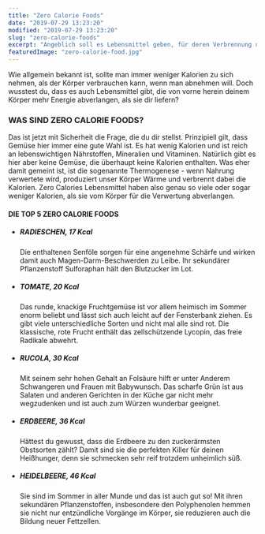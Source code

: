 ```yaml
---
title: "Zero Calorie Foods"
date: "2019-07-29 13:23:20"
modified: "2019-07-29 13:23:20"
slug: "zero-calorie-foods"
excerpt: "Angeblich soll es Lebensmittel geben, für deren Verbrennung unser Körper mehr Energie braucht, als sie liefern. "
featuredImage: "zero-calorie-food.jpg"
---
```


Wie allgemein bekannt ist, sollte man immer weniger Kalorien zu sich nehmen, als der Körper verbrauchen kann, wenn man abnehmen will. Doch wusstest du, dass es auch Lebensmittel gibt, die von vorne herein deinem Körper mehr Energie abverlangen, als sie dir liefern?

### WAS SIND ZERO CALORIE FOODS?

Das ist jetzt mit Sicherheit die Frage, die du dir stellst. Prinzipiell gilt, dass Gemüse hier immer eine gute Wahl ist. Es hat wenig Kalorien und ist reich an lebenswichtigen Nährstoffen, Mineralien und Vitaminen. Natürlich gibt es hier aber keine Gemüse, die überhaupt keine Kalorien enthalten. Was eher damit gemeint ist, ist die sogenannte Thermogenese - wenn Nahrung verwertete wird, produziert unser Körper Wärme und verbrennt dabei die Kalorien. Zero Calories Lebensmittel haben also genau so viele oder sogar weniger Kalorien, als sie vom Körper für die Verwertung abverlangen.

#### DIE TOP 5 ZERO CALORIE FOODS

*   ##### RADIESCHEN, 17 Kcal
    
    Die enthaltenen Senföle sorgen für eine angenehme Schärfe und wirken damit auch Magen-Darm-Beschwerden zu Leibe. Ihr sekundärer Pflanzenstoff Sulforaphan hält den Blutzucker im Lot.
*   ##### TOMATE, 20 Kcal
    
    Das runde, knackige Fruchtgemüse ist vor allem heimisch im Sommer enorm beliebt und lässt sich auch leicht auf der Fensterbank ziehen. Es gibt viele unterschiedliche Sorten und nicht mal alle sind rot. Die klassische, rote Frucht enthält das zellschützende Lycopin, das freie Radikale abwehrt.
*   ##### RUCOLA, 30 Kcal
    
    Mit seinem sehr hohen Gehalt an Folsäure hilft er unter Anderem Schwangeren und Frauen mit Babywunsch. Das scharfe Grün ist aus Salaten und anderen Gerichten in der Küche gar nicht mehr wegzudenken und ist auch zum Würzen wunderbar geeignet.
*   ##### ERDBEERE, 36 Kcal
    
    Hättest du gewusst, dass die Erdbeere zu den zuckerärmsten Obstsorten zählt? Damit sind sie die perfekten Killer für deinen Heißhunger, denn sie schmecken sehr reif trotzdem unheimlich süß.
*   ##### HEIDELBEERE, 46 Kcal
    
    Sie sind im Sommer in aller Munde und das ist auch gut so! Mit ihren sekundären Pflanzenstoffen, insbesondere den Polyphenolen hemmen sie nicht nur entzündliche Vorgänge im Körper, sie reduzieren auch die Bildung neuer Fettzellen.